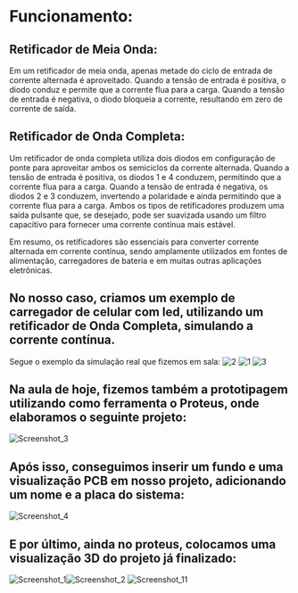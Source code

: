 # Funcionamento:
## Retificador de Meia Onda:

Em um retificador de meia onda, apenas metade do ciclo de entrada de corrente alternada é aproveitado.
Quando a tensão de entrada é positiva, o diodo conduz e permite que a corrente flua para a carga.
Quando a tensão de entrada é negativa, o diodo bloqueia a corrente, resultando em zero de corrente de saída.

## Retificador de Onda Completa:

Um retificador de onda completa utiliza dois diodos em configuração de ponte para aproveitar ambos os semiciclos da corrente alternada.
Quando a tensão de entrada é positiva, os diodos 1 e 4 conduzem, permitindo que a corrente flua para a carga.
Quando a tensão de entrada é negativa, os diodos 2 e 3 conduzem, invertendo a polaridade e ainda permitindo que a corrente flua para a carga.
Ambos os tipos de retificadores produzem uma saída pulsante que, se desejado, pode ser suavizada usando um filtro capacitivo para fornecer uma corrente contínua mais estável.

Em resumo, os retificadores são essenciais para converter corrente alternada em corrente contínua, sendo amplamente utilizados em fontes de alimentação, carregadores de bateria e em muitas outras aplicações eletrônicas.

## No nosso caso, criamos um exemplo de carregador de celular com led, utilizando um retificador de Onda Completa, simulando a corrente contínua.
Segue o exemplo da simulação real que fizemos em sala:
![2](https://github.com/ManoLoeffler/Sistemas-Embarcados/assets/127907879/a46c6cf5-8370-4774-8bad-8e40b101bc51)
![1](https://github.com/ManoLoeffler/Sistemas-Embarcados/assets/127907879/e9ad50e7-e86c-404d-b4b5-ed866f906da1)
![3](https://github.com/ManoLoeffler/Sistemas-Embarcados/assets/127907879/ee9d2907-6dc2-4434-856d-d49329558fed)

## Na aula de hoje, fizemos também a  prototipagem utilizando como ferramenta o Proteus, onde elaboramos o seguinte projeto:

![Screenshot_3](https://github.com/ManoLoeffler/Sistemas-Embarcados/assets/127907879/3db41b75-1bbd-405f-828b-2fec9a8e52dc)

## Após isso, conseguimos inserir um fundo e uma visualização PCB em nosso projeto, adicionando um nome e a placa do sistema:
![Screenshot_4](https://github.com/ManoLoeffler/Sistemas-Embarcados/assets/127907879/9ea72fc5-c51a-4bfa-82b3-fc97b37093b3)

## E por último, ainda no proteus, colocamos uma visualização 3D do projeto já finalizado:

![Screenshot_1](https://github.com/ManoLoeffler/Sistemas-Embarcados/assets/127907879/9418e161-8d21-4d33-b95e-aaca66dbb214)![Screenshot_2](https://github.com/ManoLoeffler/Sistemas-Embarcados/assets/127907879/116bf46a-39d2-4776-8bfe-9582b47e8c11)
![Screenshot_11](https://github.com/ManoLoeffler/Sistemas-Embarcados/assets/127907879/dc501031-505c-4845-b3fd-4b3498592d75)


